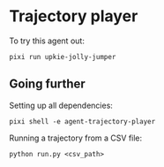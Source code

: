 # Trajectory player

To try this agent out:

```console
pixi run upkie-jolly-jumper
```

## Going further

Setting up all dependencies:

```console
pixi shell -e agent-trajectory-player
```

Running a trajectory from a CSV file:

```console
python run.py <csv_path>
```

